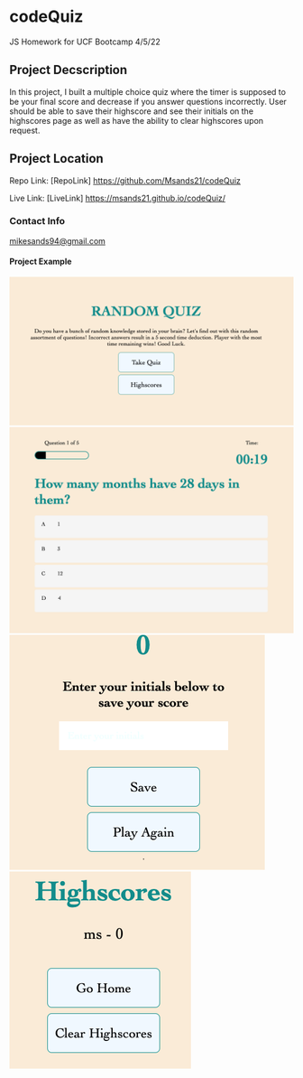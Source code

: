 # codeQuiz
JS Homework for UCF Bootcamp 4/5/22

## Project Decscription
In this project, I built a multiple choice quiz where the timer is supposed to be your final score and decrease if you answer questions incorrectly. User should be able to save their highscore and see their initials on the highscores page as well as have the ability to clear highscores upon request. 
## Project Location
Repo Link: [RepoLink] https://github.com/Msands21/codeQuiz

Live Link: [LiveLink] https://msands21.github.io/codeQuiz/

### Contact Info
mikesands94@gmail.com

#### Project Example
![Preview](./Assets/images/quiz1.png)
![Preview](./Assets/images/quiz2.png)
![Preview](./Assets/images/quiz3.png)
![Preview](./Assets/images/quiz4.png)

